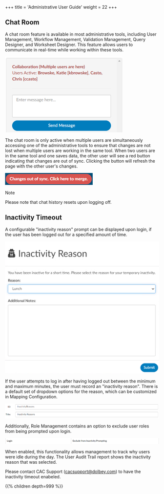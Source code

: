 +++
title = 'Administrative User Guide'
weight = 22
+++


## Chat Room

A chat room feature is available in most administrative tools, including User Management, Workflow Management, Validation Management, Query Designer, and Worksheet Designer. This feature allows users to communicate in real-time while working within these tools.

![Chat Room](ChatRoom.png)

The chat room is only active when multiple users are simultaneously accessing one of the administrative tools to ensure that changes are not lost when multiple users are working in the same tool. When two users are in the same tool and one saves data, the other user will see a red button indicating that changes are out of sync. Clicking the button will refresh the page with the other user's changes.

![Changes out of Sync](OutOfSync.png)

>[!note]
>Please note that chat history resets upon logging off.

## Inactivity Timeout

A configurable "inactivity reason" prompt can be displayed upon login, if the user has been logged out for a specified amount of time. 

![Inactivity Reason Prompt](InactivityReason.png)

If the user attempts to log in after having logged out between the minimum and maximum minutes, the user must record an "inactivity reason". There is a default set of dropdown options for the reason, which can be customized in Mapping Configuration. 

![Inactivity Mapping Table](InactivityReasonsMapping.png)


Additionally, Role Management contains an option to exclude user roles from being prompted upon login.

![Exclude from Inactivity Prompt](ExcludeFromPrompt.png)

When enabled, this functionality allows management to track why users were idle during the day. The User Audit Trail report shows the inactivity reason that was selected. 

Please contact CAC Support (cacsupport@dolbey.com) to have the inactivity timeout enabeled. 




{{% children depth=999 %}}
